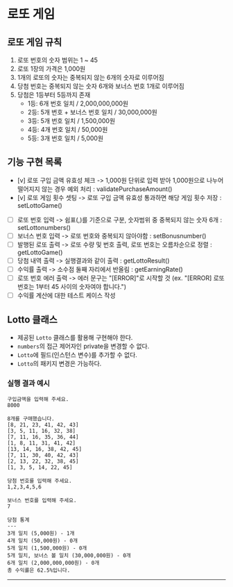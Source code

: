 # 로또 게임

## 로또 게임 규칙
1. 로또 번호의 숫자 범위는 1 ~ 45
2. 로또 1장의 가격은 1,000원
3. 1개의 로또의 숫자는 중복되지 않는 6개의 숫자로 이루어짐
4. 당첨 번호는 중복되지 않는 숫자 6개와 보너스 번호 1개로 이루어짐
5. 당첨은 1등부터 5등까지 존재
    - 1등: 6개 번호 일치 / 2,000,000,000원
    - 2등: 5개 번호 + 보너스 번호 일치 / 30,000,000원
    - 3등: 5개 번호 일치 / 1,500,000원
    - 4등: 4개 번호 일치 / 50,000원
    - 5등: 3개 번호 일치 / 5,000원

## 기능 구현 목록
- [v] 로또 구입 금액 유효성 체크 -> 1,000원 단위로 입력 받아 1,000원으로 나누어 떨어지지 않는 경우 예외 처리 : validatePurchaseAmount()
- [v] 로또 게임 횟수 셋팅 -> 로또 구입 금액 유효성 통과하면 해당 게임 횟수 저장 : setLottoGame()
- [ ] 로또 번호 입력 -> 쉼표(,)를 기준으로 구분, 숫자범위 중 중복되지 않는 숫자 6개 : setLottonumbers()
- [ ] 보너스 번호 입력 -> 로또 번호와 중복되지 않아야함 : setBonusnumber()
- [ ] 발행된 로또 출력 -> 로또 수량 및 번호 출력, 로또 번호는 오름차순으로 정렬 : getLottoGame()
- [ ] 당첨 내역 출력 -> 실행결과와 같이 출력 : getLottoResult()
- [ ] 수익률 출력 -> 소수점 둘째 자리에서 반올림 : getEarningRate()
- [ ] 로또 번호 에러 출력 -> 에러 문구는 "[ERROR]"로 시작할 것 (ex. "[ERROR] 로또 번호는 1부터 45 사이의 숫자여야 합니다.")
- [ ] 수익률 계산에 대한 테스트 케이스 작성

## Lotto 클래스

- 제공된 `Lotto` 클래스를 활용해 구현해야 한다.
- `numbers`의 접근 제어자인 private을 변경할 수 없다.
- `Lotto`에 필드(인스턴스 변수)를 추가할 수 없다.
- `Lotto`의 패키지 변경은 가능하다.

### 실행 결과 예시

```
구입금액을 입력해 주세요.
8000

8개를 구매했습니다.
[8, 21, 23, 41, 42, 43] 
[3, 5, 11, 16, 32, 38] 
[7, 11, 16, 35, 36, 44] 
[1, 8, 11, 31, 41, 42] 
[13, 14, 16, 38, 42, 45] 
[7, 11, 30, 40, 42, 43] 
[2, 13, 22, 32, 38, 45] 
[1, 3, 5, 14, 22, 45]

당첨 번호를 입력해 주세요.
1,2,3,4,5,6

보너스 번호를 입력해 주세요.
7

당첨 통계
---
3개 일치 (5,000원) - 1개
4개 일치 (50,000원) - 0개
5개 일치 (1,500,000원) - 0개
5개 일치, 보너스 볼 일치 (30,000,000원) - 0개
6개 일치 (2,000,000,000원) - 0개
총 수익률은 62.5%입니다.
```

---
